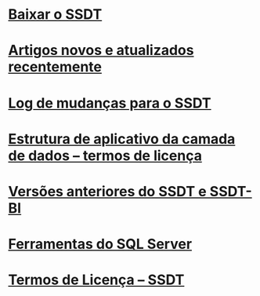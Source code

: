 # [Baixar o SSDT](download-sql-server-data-tools-ssdt.md)
# [Artigos novos e atualizados recentemente](new-updated-ssdt.md)
# [Log de mudanças para o SSDT](changelog-for-sql-server-data-tools-ssdt.md)
# [Estrutura de aplicativo da camada de dados – termos de licença](data-tier-application-framework-license-terms.md)
# [Versões anteriores do SSDT e SSDT-BI](previous-releases-of-sql-server-data-tools-ssdt-and-ssdt-bi.md)
# [Ferramentas do SQL Server](sql-server-tools.md)
# [Termos de Licença – SSDT](sql-server-data-tools-license-terms.md)
